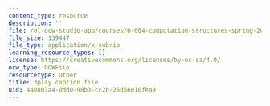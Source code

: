 ```yaml
---
content_type: resource
description: ''
file: /ol-ocw-studio-app/courses/6-004-computation-structures-spring-2017/440807a40dd098b3cc2b25d56e10fea9_q38KAGAKORk.srt
file_size: 139447
file_type: application/x-subrip
learning_resource_types: []
license: https://creativecommons.org/licenses/by-nc-sa/4.0/
ocw_type: OCWFile
resourcetype: Other
title: 3play caption file
uid: 440807a4-0dd0-98b3-cc2b-25d56e10fea9
---
```

